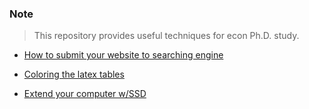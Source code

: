 ### Note

>This repository provides useful techniques for econ Ph.D. study.

- [How to submit your website to searching engine](https://github.com/zxecon/note/blob/master/searchconsole.md)

- [Coloring the latex tables](https://github.com/zxecon/note/blob/master/latextablecolor.md)

- [Extend your computer w/SSD](https://github.com/zxecon/note/blob/master/ssd.md)
